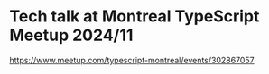 # Tech talk at Montreal TypeScript Meetup 2024/11

https://www.meetup.com/typescript-montreal/events/302867057
